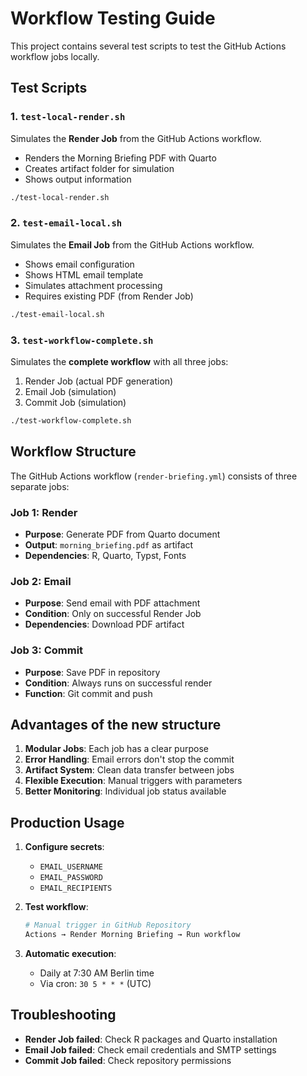 # Workflow Testing Guide

This project contains several test scripts to test the GitHub Actions workflow jobs locally.

## Test Scripts

### 1. `test-local-render.sh`
Simulates the **Render Job** from the GitHub Actions workflow.
- Renders the Morning Briefing PDF with Quarto
- Creates artifact folder for simulation
- Shows output information

```bash
./test-local-render.sh
```

### 2. `test-email-local.sh`
Simulates the **Email Job** from the GitHub Actions workflow.
- Shows email configuration
- Shows HTML email template
- Simulates attachment processing
- Requires existing PDF (from Render Job)

```bash
./test-email-local.sh
```

### 3. `test-workflow-complete.sh`
Simulates the **complete workflow** with all three jobs:
1. Render Job (actual PDF generation)
2. Email Job (simulation)
3. Commit Job (simulation)

```bash
./test-workflow-complete.sh
```

## Workflow Structure

The GitHub Actions workflow (`render-briefing.yml`) consists of three separate jobs:

### Job 1: Render
- **Purpose**: Generate PDF from Quarto document
- **Output**: `morning_briefing.pdf` as artifact
- **Dependencies**: R, Quarto, Typst, Fonts

### Job 2: Email
- **Purpose**: Send email with PDF attachment
- **Condition**: Only on successful Render Job
- **Dependencies**: Download PDF artifact

### Job 3: Commit
- **Purpose**: Save PDF in repository
- **Condition**: Always runs on successful render
- **Function**: Git commit and push

## Advantages of the new structure

1. **Modular Jobs**: Each job has a clear purpose
2. **Error Handling**: Email errors don't stop the commit
3. **Artifact System**: Clean data transfer between jobs
4. **Flexible Execution**: Manual triggers with parameters
5. **Better Monitoring**: Individual job status available

## Production Usage

1. **Configure secrets**:
   - `EMAIL_USERNAME`
   - `EMAIL_PASSWORD` 
   - `EMAIL_RECIPIENTS`

2. **Test workflow**:
   ```bash
   # Manual trigger in GitHub Repository
   Actions → Render Morning Briefing → Run workflow
   ```

3. **Automatic execution**:
   - Daily at 7:30 AM Berlin time
   - Via cron: `30 5 * * *` (UTC)

## Troubleshooting

- **Render Job failed**: Check R packages and Quarto installation
- **Email Job failed**: Check email credentials and SMTP settings
- **Commit Job failed**: Check repository permissions
